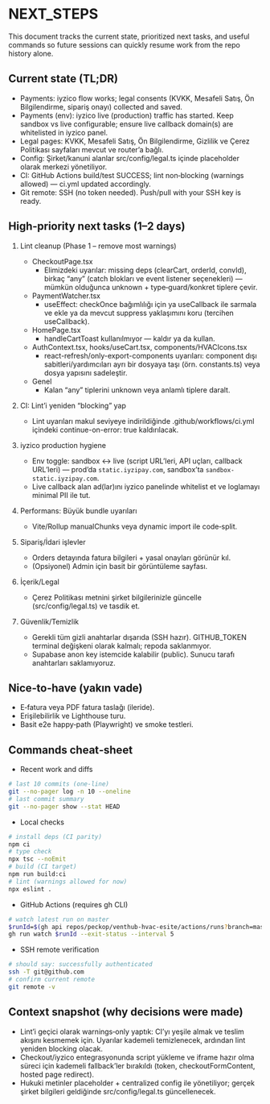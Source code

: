 # NEXT_STEPS

This document tracks the current state, prioritized next tasks, and useful commands so future sessions can quickly resume work from the repo history alone.

## Current state (TL;DR)
- Payments: iyzico flow works; legal consents (KVKK, Mesafeli Satış, Ön Bilgilendirme, sipariş onayı) collected and saved.
- Payments (env): iyzico live (production) traffic has started. Keep sandbox vs live configurable; ensure live callback domain(s) are whitelisted in iyzico panel.
- Legal pages: KVKK, Mesafeli Satış, Ön Bilgilendirme, Gizlilik ve Çerez Politikası sayfaları mevcut ve router’a bağlı.
- Config: Şirket/kanuni alanlar src/config/legal.ts içinde placeholder olarak merkezi yönetiliyor.
- CI: GitHub Actions build/test SUCCESS; lint non‑blocking (warnings allowed) — ci.yml updated accordingly.
- Git remote: SSH (no token needed). Push/pull with your SSH key is ready.

## High‑priority next tasks (1–2 days)
1) Lint cleanup (Phase 1 – remove most warnings)
   - CheckoutPage.tsx
     - Elimizdeki uyarılar: missing deps (clearCart, orderId, convId), birkaç “any” (catch blokları ve event listener seçenekleri) — mümkün olduğunca unknown + type‑guard/konkret tiplere çevir.
   - PaymentWatcher.tsx
     - useEffect: checkOnce bağımlılığı için ya useCallback ile sarmala ve ekle ya da mevcut suppress yaklaşımını koru (tercihen useCallback).
   - HomePage.tsx
     - handleCartToast kullanılmıyor — kaldır ya da kullan.
   - AuthContext.tsx, hooks/useCart.tsx, components/HVACIcons.tsx
     - react-refresh/only-export-components uyarıları: component dışı sabitleri/yardımcıları ayrı bir dosyaya taşı (örn. constants.ts) veya dosya yapısını sadeleştir.
   - Genel
     - Kalan “any” tiplerini unknown veya anlamlı tiplere daralt.

2) CI: Lint’i yeniden “blocking” yap
   - Lint uyarıları makul seviyeye indirildiğinde .github/workflows/ci.yml içindeki continue-on-error: true kaldırılacak.

3) iyzico production hygiene
   - Env toggle: sandbox ↔ live (script URL’leri, API uçları, callback URL’leri) — prod’da `static.iyzipay.com`, sandbox’ta `sandbox-static.iyzipay.com`.
   - Live callback alan ad(lar)ını iyzico panelinde whitelist et ve loglamayı minimal PII ile tut.

4) Performans: Büyük bundle uyarıları
   - Vite/Rollup manualChunks veya dynamic import ile code‑split.

4) Sipariş/İdari işlevler
   - Orders detayında fatura bilgileri + yasal onayları görünür kıl.
   - (Opsiyonel) Admin için basit bir görüntüleme sayfası.

5) İçerik/Legal
   - Çerez Politikası metnini şirket bilgilerinizle güncelle (src/config/legal.ts) ve tasdik et.

6) Güvenlik/Temizlik
   - Gerekli tüm gizli anahtarlar dışarıda (SSH hazır). GITHUB_TOKEN terminal değişkeni olarak kalmalı; repoda saklanmıyor.
   - Supabase anon key istemcide kalabilir (public). Sunucu tarafı anahtarları saklamıyoruz.

## Nice‑to‑have (yakın vade)
- E‑fatura veya PDF fatura taslağı (ileride).
- Erişilebilirlik ve Lighthouse turu.
- Basit e2e happy‑path (Playwright) ve smoke testleri.

## Commands cheat‑sheet
- Recent work and diffs
```bash path=null start=null
# last 10 commits (one‑line)
git --no-pager log -n 10 --oneline
# last commit summary
git --no-pager show --stat HEAD
```

- Local checks
```bash path=null start=null
# install deps (CI parity)
npm ci
# type check
npx tsc --noEmit
# build (CI target)
npm run build:ci
# lint (warnings allowed for now)
npx eslint .
```

- GitHub Actions (requires gh CLI)
```bash path=null start=null
# watch latest run on master
$runId=$(gh api repos/peckop/venthub-hvac-esite/actions/runs?branch=master\&per_page=1 --jq ".workflow_runs[0].id"); \
gh run watch $runId --exit-status --interval 5
```

- SSH remote verification
```bash path=null start=null
# should say: successfully authenticated
ssh -T git@github.com
# confirm current remote
git remote -v
```

## Context snapshot (why decisions were made)
- Lint’i geçici olarak warnings‑only yaptık: CI’yı yeşile almak ve teslim akışını kesmemek için. Uyarılar kademeli temizlenecek, ardından lint yeniden blocking olacak.
- Checkout/iyzico entegrasyonunda script yükleme ve iframe hazır olma süreci için kademeli fallback’ler bırakıldı (token, checkoutFormContent, hosted page redirect).
- Hukuki metinler placeholder + centralized config ile yönetiliyor; gerçek şirket bilgileri geldiğinde src/config/legal.ts güncellenecek.

